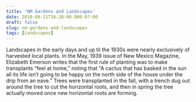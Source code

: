 ```yaml
---
title: 'NM Gardens and Landscapes'
date: 2010-09-21T16:28:00.000-07:00
draft: false
slug: nm-gardens-and-landscapes
tags: [Landscapes]
---
```


Landscapes in the early days and up til the 1930s were nearly exclusively of harvested local plants. In the May, 1939 issue of New Mexico Magazine, Elizabeth Emerson writes that the first rule of planting was to make transplants “feel at home,” noting that “A cactus that has basked in the sun all its life isn’t going to be happy on the north side of the house under the drip from an eave.” Trees were transplanted in the fall, with a trench dug out around the tree to cut the horizontal roots, and then in spring the tree actually moved once new horizontal roots are forming.